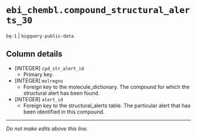 # `ebi_chembl.compound_structural_alerts_30`
`bq-1` | `bigquery-public-data`

## Column details
* [INTEGER]   `cpd_str_alert_id`
  - Primary key.
* [INTEGER]   `molregno`
  - Foreign key to the molecule_dictionary. The compound for which the structural alert has been found.
* [INTEGER]   `alert_id`
  - Foreign key to the structural_alerts table. The particular alert that has been identified in this compound.

-------------------------------------------------------------------------------
*Do not make edits above this line.*
